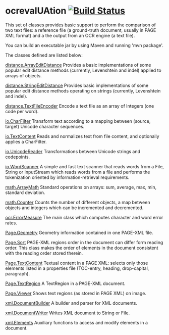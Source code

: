 ocrevalUAtion [![Build Status](https://secure.travis-ci.org/impactcentre/ocrevalUAtion.png?branch=master)](http://travis-ci.org/impactcentre/ocrevalUAtion)
=============

This set of classes provides basic support to perform the comparison of
two text files: a reference file (a ground-truth document, usually in
PAGE XML format) and a the output from an OCR engine (a text file).

You can build an executable jar by using Maven and running
'mvn package'.

The classes defined are listed below:

[distance.ArrayEditDistance<Type>](https://github.com/impactcentre/ocrevalUAtion/blob/master/src/main/java/eu/digitisation/distance/ArrayEditDistance.java)
Provides a basic implementations of some popular edit distance methods
(currently, Levenshtein and indel) applied to arrays of objects.

[distance.StringEditDistance](https://github.com/impactcentre/ocrevalUAtion/blob/master/src/main/java/eu/digitisation/distance/StringEditDistance.java)
Provides basic implementations of some popular edit distance methods 
operating on strings (currently, Levenshtein and indel).

[distance.TextFileEncoder](https://github.com/impactcentre/ocrevalUAtion/blob/master/src/main/java/eu/digitisation/distance.TextFileEncoder.java)
Encode a text file as an array of Integers (one code per word).

[io.CharFilter](https://github.com/impactcentre/ocrevalUAtion/blob/master/src/main/java/eu/digitisation/io/CharFilter.java)
Transform text according to a mapping between (source, target) 
Unicode character sequences.

[io.TextContent](https://github.com/impactcentre/ocrevalUAtion/blob/master/src/main/java/eu/digitisation/io/TextContent.java)
Reads and normalizes text from file content, 
and optionally applies a CharFilter.

[io.UnicodeReader](https://github.com/impactcentre/ocrevalUAtion/blob/master/src/main/java/eu/digitisation/io/UnicodeReader.java)
Transformations between Unicode strings and codepoints.

[io.WordScanner](https://github.com/impactcentre/ocrevalUAtion/blob/master/src/main/java/eu/digitisation/io/WordScanner.java)
A simple and fast text scanner that reads words 
from a File, String or InputStream which reads words from a file and
performs the tokenization oriented by information-retrieval
requirements.

[math.ArrayMath](https://github.com/impactcentre/ocrevalUAtion/blob/master/src/main/java/eu/digitisation/math/ArrayMath.java)
Standard operations on arrays: sum, average, max, min, standard deviation.

[math.Counter<T>](https://github.com/impactcentre/ocrevalUAtion/blob/master/src/main/java/eu/digitisation/math/Counter.java)
Counts the number of different objects, a map between
objects and integers which can be incremented and decremented.

[ocr.ErrorMeasure](https://github.com/impactcentre/ocrevalUAtion/blob/master/src/main/java/eu/digitisation/ocr/ErrorMeasure.java)
The main class which computes character and word error rates.

[Page.Geometry](https://github.com/impactcentre/ocrevalUAtion/blob/master/src/main/java/eu/digitisation/Page/Geometry.java)
Geometry information contained in one PAGE-XML file.

[Page.Sort](https://github.com/impactcentre/ocrevalUAtion/blob/master/src/main/java/eu/digitisation/Page/Sort.java)
PAGE-XML regions order in the document can differ form reading order. 
This class makes the order of elements in the document consistent 
with the reading order stored therein.

[Page.TextContent](https://github.com/impactcentre/ocrevalUAtion/blob/master/src/main/java/eu/digitisation/Page/TextContent.java)
Textual content in a PAGE XML: selects only those
elements listed in a properties file (TOC-entry, heading,
drop-capital, paragraph).

[Page.TextRegion](https://github.com/impactcentre/ocrevalUAtion/blob/master/src/main/java/eu/digitisation/Page/TextRegion.java)
A TextRegion in a PAGE-XML document.

[Page.Viewer](https://github.com/impactcentre/ocrevalUAtion/blob/master/src/main/java/eu/digitisation/Page/Viewer.java)
Shows text regions (as stored in PAGE XML) on image.

[xml.DocumentBuilder](https://github.com/impactcentre/ocrevalUAtion/blob/master/src/main/java/eu/digitisation/xml/DocumentBuilder.java)
A builder and parser for XML documents.

[xml.DocumentWriter](https://github.com/impactcentre/ocrevalUAtion/blob/master/src/main/java/eu/digitisation/xml/DocumentWriter.java)
Writes XML document to String or File.

[xml.Elements](https://github.com/impactcentre/ocrevalUAtion/blob/master/src/main/java/eu/digitisation/xml/Elements.java)
Auxiliary functions to access and modify elements in a document.

